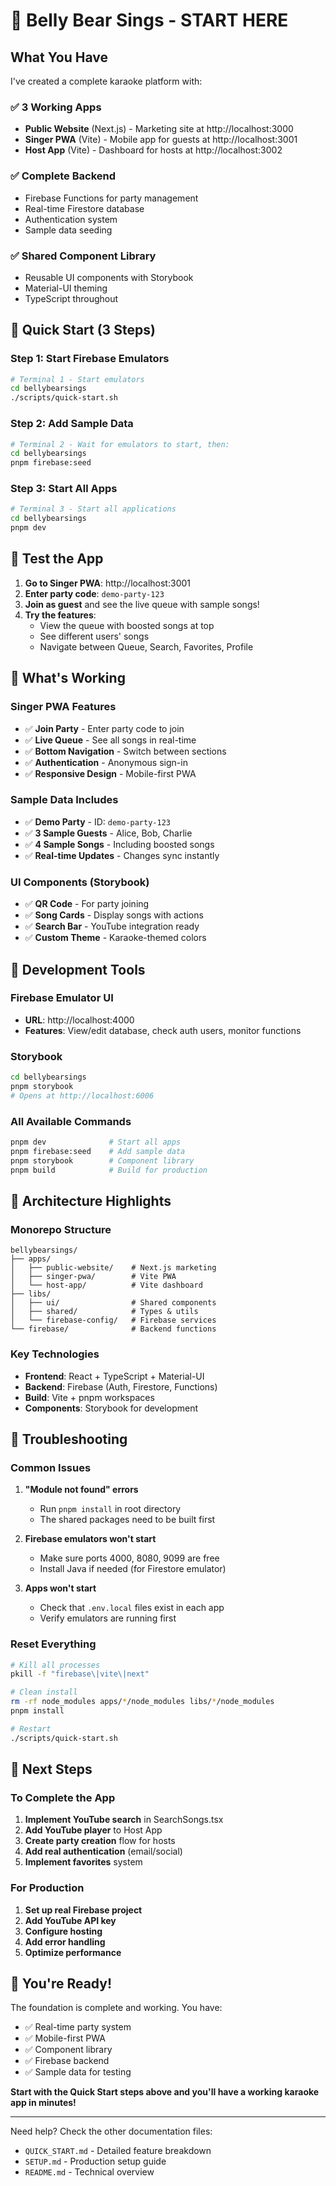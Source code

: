 # 🎤 Belly Bear Sings - START HERE

## What You Have

I've created a complete karaoke platform with:

### ✅ **3 Working Apps**
- **Public Website** (Next.js) - Marketing site at http://localhost:3000
- **Singer PWA** (Vite) - Mobile app for guests at http://localhost:3001
- **Host App** (Vite) - Dashboard for hosts at http://localhost:3002

### ✅ **Complete Backend**
- Firebase Functions for party management
- Real-time Firestore database
- Authentication system
- Sample data seeding

### ✅ **Shared Component Library**
- Reusable UI components with Storybook
- Material-UI theming
- TypeScript throughout

## 🚀 Quick Start (3 Steps)

### Step 1: Start Firebase Emulators
```bash
# Terminal 1 - Start emulators
cd bellybearsings
./scripts/quick-start.sh
```

### Step 2: Add Sample Data
```bash
# Terminal 2 - Wait for emulators to start, then:
cd bellybearsings
pnpm firebase:seed
```

### Step 3: Start All Apps
```bash
# Terminal 3 - Start all applications
cd bellybearsings
pnpm dev
```

## 🎯 Test the App

1. **Go to Singer PWA**: http://localhost:3001
2. **Enter party code**: `demo-party-123`
3. **Join as guest** and see the live queue with sample songs!
4. **Try the features**:
   - View the queue with boosted songs at top
   - See different users' songs
   - Navigate between Queue, Search, Favorites, Profile

## 📱 What's Working

### Singer PWA Features
- ✅ **Join Party** - Enter party code to join
- ✅ **Live Queue** - See all songs in real-time
- ✅ **Bottom Navigation** - Switch between sections
- ✅ **Authentication** - Anonymous sign-in
- ✅ **Responsive Design** - Mobile-first PWA

### Sample Data Includes
- ✅ **Demo Party** - ID: `demo-party-123`
- ✅ **3 Sample Guests** - Alice, Bob, Charlie
- ✅ **4 Sample Songs** - Including boosted songs
- ✅ **Real-time Updates** - Changes sync instantly

### UI Components (Storybook)
- ✅ **QR Code** - For party joining
- ✅ **Song Cards** - Display songs with actions
- ✅ **Search Bar** - YouTube integration ready
- ✅ **Custom Theme** - Karaoke-themed colors

## 🔧 Development Tools

### Firebase Emulator UI
- **URL**: http://localhost:4000
- **Features**: View/edit database, check auth users, monitor functions

### Storybook
```bash
cd bellybearsings
pnpm storybook
# Opens at http://localhost:6006
```

### All Available Commands
```bash
pnpm dev              # Start all apps
pnpm firebase:seed    # Add sample data
pnpm storybook        # Component library
pnpm build            # Build for production
```

## 🎨 Architecture Highlights

### Monorepo Structure
```
bellybearsings/
├── apps/
│   ├── public-website/    # Next.js marketing
│   ├── singer-pwa/        # Vite PWA
│   └── host-app/          # Vite dashboard
├── libs/
│   ├── ui/                # Shared components
│   ├── shared/            # Types & utils
│   └── firebase-config/   # Firebase services
└── firebase/              # Backend functions
```

### Key Technologies
- **Frontend**: React + TypeScript + Material-UI
- **Backend**: Firebase (Auth, Firestore, Functions)
- **Build**: Vite + pnpm workspaces
- **Components**: Storybook for development

## 🐛 Troubleshooting

### Common Issues

1. **"Module not found" errors**
   - Run `pnpm install` in root directory
   - The shared packages need to be built first

2. **Firebase emulators won't start**
   - Make sure ports 4000, 8080, 9099 are free
   - Install Java if needed (for Firestore emulator)

3. **Apps won't start**
   - Check that `.env.local` files exist in each app
   - Verify emulators are running first

### Reset Everything
```bash
# Kill all processes
pkill -f "firebase\|vite\|next"

# Clean install
rm -rf node_modules apps/*/node_modules libs/*/node_modules
pnpm install

# Restart
./scripts/quick-start.sh
```

## 🚀 Next Steps

### To Complete the App
1. **Implement YouTube search** in SearchSongs.tsx
2. **Add YouTube player** to Host App
3. **Create party creation** flow for hosts
4. **Add real authentication** (email/social)
5. **Implement favorites** system

### For Production
1. **Set up real Firebase project**
2. **Add YouTube API key**
3. **Configure hosting**
4. **Add error handling**
5. **Optimize performance**

## 🎉 You're Ready!

The foundation is complete and working. You have:
- ✅ Real-time party system
- ✅ Mobile-first PWA
- ✅ Component library
- ✅ Firebase backend
- ✅ Sample data for testing

**Start with the Quick Start steps above and you'll have a working karaoke app in minutes!**

---

Need help? Check the other documentation files:
- `QUICK_START.md` - Detailed feature breakdown
- `SETUP.md` - Production setup guide
- `README.md` - Technical overview 